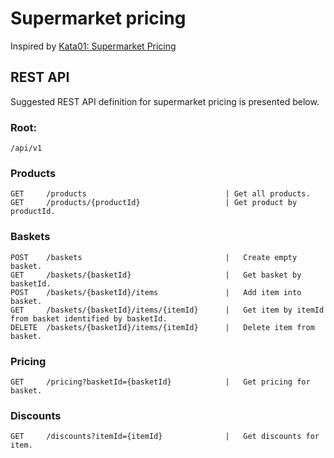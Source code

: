 # Supermarket pricing
Inspired by [Kata01: Supermarket Pricing](http://codekata.com/kata/kata01-supermarket-pricing)



## REST API

Suggested REST API definition for supermarket pricing is presented below.

### Root:

    /api/v1

### Products

    GET     /products                               | Get all products.
    GET     /products/{productId}                   | Get product by productId.

### Baskets

    POST    /baskets                                |   Create empty basket.
    GET     /baskets/{basketId}                     |   Get basket by basketId.
    POST    /baskets/{basketId}/items               |   Add item into basket.
    GET     /baskets/{basketId}/items/{itemId}      |   Get item by itemId from basket identified by basketId.
    DELETE  /baskets/{basketId}/items/{itemId}      |   Delete item from basket.


### Pricing

    GET     /pricing?basketId={basketId}            |   Get pricing for basket.


### Discounts

    GET     /discounts?itemId={itemId}              |   Get discounts for item.
    
